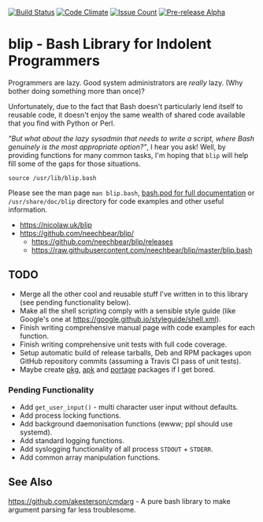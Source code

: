 [![Build Status](https://travis-ci.org/neechbear/blip.svg?branch=master)](https://travis-ci.org/neechbear/blip)
[![Code Climate](https://codeclimate.com/github/neechbear/blip/badges/gpa.svg)](https://codeclimate.com/github/neechbear/blip)
[![Issue Count](https://codeclimate.com/github/neechbear/blip/badges/issue_count.svg)](https://codeclimate.com/github/neechbear/blip)
[![Pre-release Alpha](https://img.shields.io/badge/status-pre--release%20alpha-ff69b4.svg)](https://nicolaw.uk/blip)

# blip - Bash Library for Indolent Programmers

Programmers are lazy. Good system administrators are _really_ lazy. (Why bother
doing something more than once)?

Unfortunately, due to the fact that Bash doesn't particularly lend itself to
reusable code, it doesn't enjoy the same wealth of shared code available that
you find with Python or Perl.

_"But what about the lazy sysadmin that needs to write a script, where Bash
genuinely is the most appropriate option?"_, I hear you ask! Well, by providing
functions for many common tasks, I'm hoping that `blip` will help fill some of
the gaps for those situations.

```
source /usr/lib/blip.bash
```

Please see the man page `man blip.bash`, [bash.pod for full
documentation](blip.bash.pod) or `/usr/share/doc/blip` directory for code
examples and other useful information.

* <https://nicolaw.uk/blip>
* <https://github.com/neechbear/blip/>
  * <https://github.com/neechbear/blip/releases>
  * <https://raw.githubusercontent.com/neechbear/blip/master/blip.bash>

## TODO

* Merge all the other cool and reusable stuff I've written in to this library
  (see pending functionality below).
* Make all the shell scripting comply with a sensible style guide (like Google's
  one at <https://google.github.io/styleguide/shell.xml>).
* Finish writing comprehensive manual page with code examples for each function.
* Finish writing comprehensive unit tests with full code coverage.
* Setup automatic build of release tarballs, Deb and RPM packages upon GitHub
  repository commits (assuming a Travis CI pass of unit tests).
* Maybe create [pkg](https://wiki.archlinux.org/index.php/creating_packages),
  [apk](https://wiki.alpinelinux.org/wiki/Creating_an_Alpine_package) and
  [portage](https://wiki.gentoo.org/wiki/Portage) packages if I get bored.

### Pending Functionality

* Add `get_user_input()` - multi character user input without defaults.
* Add process locking functions.
* Add background daemonisation functions (ewww; ppl should use systemd).
* Add standard logging functions.
* Add syslogging functionality of all process `STDOUT` + `STDERR`.
* Add common array manipulation functions.

## See Also

<https://github.com/akesterson/cmdarg> - A pure bash library to make argument
parsing far less troublesome.

